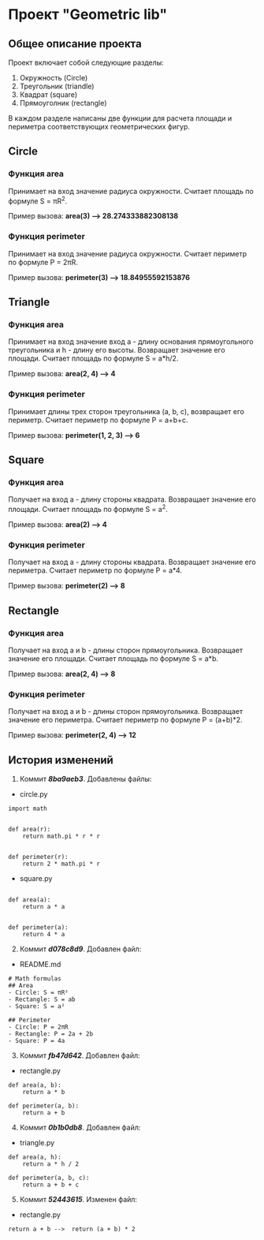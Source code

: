 # Проект "Geometric lib"
## Общее описание проекта
Проект включает собой следующие разделы:

1. Окружность (Circle)
2. Треугольник (triandle)
3. Квадрат (square)
4. Прямоуголник (rectangle)

В каждом разделе написаны две функции для расчета 
площади и периметра соответствующих геометрических фигур.

## Circle

### Функция area
 
Принимает на вход значение радиуса окружности. 
 Считает площадь по формуле S = πR<sup>2</sup>.

Пример вызова: **area(3) --> 28.274333882308138**
### Функция perimeter

Принимает на вход значение радиуса окружности. 
 Считает периметр по формуле P = 2πR.

Пример вызова: **perimeter(3) --> 18.84955592153876**
## Triangle

### Функция area
 
Принимает на вход значение вход 
a - длину основания прямоугольного треугольника и 
h - длину его высоты.
Возвращает значение его площади. 
Считает площадь по формуле S = a*h/2.

Пример вызова: **area(2, 4) --> 4**
### Функция perimeter

Принимает длины трех сторон треугольника (a, b, c), 
возвращает его периметр. 
Считает периметр по формуле P = a+b+c.

Пример вызова: **perimeter(1, 2, 3) --> 6**
## Square

### Функция area
 
Получает на вход a - длину стороны квадрата. 
Возвращает значение его площади. 
Считает площадь по формуле S = a<sup>2</sup>.

Пример вызова: **area(2) --> 4**
### Функция perimeter

Получает на вход a - длину стороны квадрата. 
Возвращает значение его периметра.
Считает периметр по формуле P = a*4.

Пример вызова: **perimeter(2) --> 8**
## Rectangle

### Функция area
 
Получает на вход a и b - длины сторон прямоугольника. 
Возвращает значение его площади.
Считает площадь по формуле S = a*b.

Пример вызова: **area(2, 4) --> 8**
### Функция perimeter

Получает на вход a и b - длины сторон прямоугольника. 
Возвращает значение его периметра.
Считает периметр по формуле P = (a+b)*2.

Пример вызова: **perimeter(2, 4) --> 12**
## История изменений

1. Коммит **_8ba9aeb3_**. Добавлены файлы: 
- circle.py

```
import math


def area(r):
    return math.pi * r * r


def perimeter(r):
    return 2 * math.pi * r

```
- square.py

```

def area(a):
    return a * a


def perimeter(a):
    return 4 * a

```
2. Коммит **_d078c8d9_**. Добавлен файл:
- README.md
```
# Math formulas
## Area
- Circle: S = πR²
- Rectangle: S = ab
- Square: S = a²

## Perimeter
- Circle: P = 2πR
- Rectangle: P = 2a + 2b
- Square: P = 4a
```
3. Коммит **_fb47d642_**. Добавлен файл:
- rectangle.py
```
def area(a, b): 
    return a * b 

def perimeter(a, b): 
    return a + b 

```
4. Коммит **_0b1b0db8_**. Добавлен файл:
- triangle.py
```
def area(a, h): 
    return a * h / 2 

def perimeter(a, b, c): 
    return a + b + c 

```
5. Коммит **_52443615_**. Изменен файл:
- rectangle.py
```
return a + b -->  return (a + b) * 2 
```